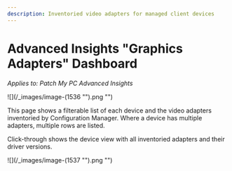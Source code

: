 ```yaml
---
description: Inventoried video adapters for managed client devices
---
```


# Advanced Insights "Graphics Adapters" Dashboard

_Applies to: Patch My PC Advanced Insights_

![](/_images/image-(1536 "").png "")

This page shows a filterable list of each device and the video adapters inventoried by Configuration Manager. Where a device has multiple adapters, multiple rows are listed.&#x20;

Click-through shows the device view with all inventoried adapters and their driver versions.

![](/_images/image-(1537 "").png "")
